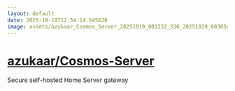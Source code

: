 ```yaml
---
layout: default
date: 2025-10-19T12:54:14.545626
image: assets/azukaar_Cosmos_Server_20251019_001232_330_20251019_003834--20251019T023835367--cropped.png
---
```


# [azukaar/Cosmos-Server](https://github.com/azukaar/Cosmos-Server/)

Secure self-hosted Home Server gateway

